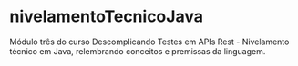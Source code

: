 # nivelamentoTecnicoJava
Módulo três do curso Descomplicando Testes em APIs Rest - Nivelamento técnico em Java, relembrando conceitos e premissas da linguagem.
